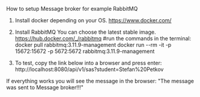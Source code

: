 How to setup Message broker for example RabbitMQ

1. Install docker depending on your OS.
   https://www.docker.com/

2. Install RabbitMQ
You can choose the latest stable image.
   https://hub.docker.com/_/rabbitmq
#run the commands in the terminal:
docker pull rabbitmq:3.11.9-management 
docker run --rm -it -p 15672:15672 -p 5672:5672 rabbitmq:3.11.9-management

3. To test, copy the link below into a browser and press enter:
   http://localhost:8080/api/v1/sas?student=Stefan%20Petkov

  If everything works you will see the message in the browser:
  "The message was sent to Message broker!!!"